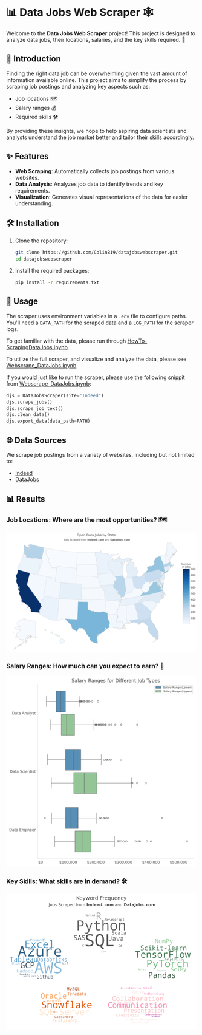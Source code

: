 # 📊 Data Jobs Web Scraper 🕸️

Welcome to the **Data Jobs Web Scraper** project! This project is designed to analyze data jobs, their locations, salaries, and the key skills required. 🚀

## 🌟 Introduction

Finding the right data job can be overwhelming given the vast amount of information available online. This project aims to simplify the process by scraping job postings and analyzing key aspects such as:
- Job locations 🗺️
- Salary ranges 💰
- Required skills 🛠️

By providing these insights, we hope to help aspiring data scientists and analysts understand the job market better and tailor their skills accordingly.

## ✨ Features

- **Web Scraping**: Automatically collects job postings from various websites.
- **Data Analysis**: Analyzes job data to identify trends and key requirements.
- **Visualization**: Generates visual representations of the data for easier understanding.

## 🛠️ Installation

1. Clone the repository:
    ```bash
    git clone https://github.com/ColinB19/datajobswebscraper.git
    cd datajobswebscraper
    ```

2. Install the required packages:
    ```bash
    pip install -r requirements.txt
    ```

## 🚀 Usage

The scraper uses environment variables in a `.env` file to configure paths. You'll need a `DATA_PATH` for the scraped data and a `LOG_PATH` for the scraper logs. 

To get familiar with the data, please run through [HowTo-ScrapingDataJobs.ipynb](https://github.com/ColinB19/datajobswebscraper/blob/master/HowTo-ScrapingDataJobs.ipynb).

To utilize the full scraper, and visualize and analyze the data, please see [Webscrape_DataJobs.ipynb](https://github.com/ColinB19/datajobswebscraper/blob/master/Webscrape_DataJobs.ipynb)

If you would just like to run the scraper, please use the following snippit from [Webscrape_DataJobs.ipynb](https://github.com/ColinB19/datajobswebscraper/blob/master/Webscrape_DataJobs.ipynb):

```python
djs = DataJobsScraper(site="Indeed")
djs.scrape_jobs()
djs.scrape_job_text()
djs.clean_data()
djs.export_data(data_path=PATH)
```

## 🌐 Data Sources

We scrape job postings from a variety of websites, including but not limited to:
- [Indeed](https://www.indeed.com/)
- [DataJobs](https://datajobs.com/)

## 📊 Results

### **Job Locations**: Where are the most opportunities? 🗺️
<img src="IMG/position_density_chloropleth3.png">

### **Salary Ranges**: How much can you expect to earn? 💸
<img src="IMG/salaries.png">

### **Key Skills**: What skills are in demand? 🛠️
<img src="IMG/wc_specific_CROP.png">


